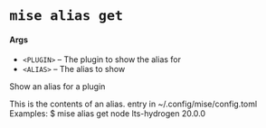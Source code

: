 # `mise alias get`
#### Args

* `<PLUGIN>` – The plugin to show the alias for
* `<ALIAS>` – The alias to show

Show an alias for a plugin

This is the contents of an alias.<PLUGIN> entry in ~/.config/mise/config.toml
Examples:
 $ mise alias get node lts-hydrogen
 20.0.0
